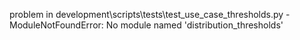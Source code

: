 problem in development\scripts\tests\test_use_case_thresholds.py - ModuleNotFoundError: No module named 'distribution_thresholds'
